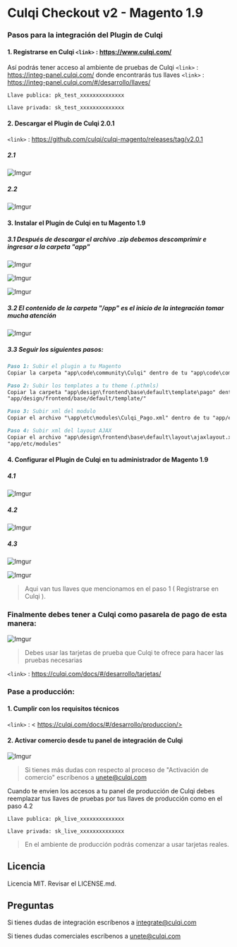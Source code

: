 # Culqi Checkout v2 - Magento 1.9

### Pasos para la integración del Plugin de Culqi

#### 1. Registrarse en Culqi   `<link>` : <https://www.culqi.com/>

Así podrás tener acceso al ambiente de pruebas de Culqi `<link>` : <https://integ-panel.culqi.com/>
donde encontrarás tus llaves `<link>` : <https://integ-panel.culqi.com/#/desarrollo/llaves/> 

`Llave publica: pk_test_xxxxxxxxxxxxxx`

`Llave privada: sk_test_xxxxxxxxxxxxxx`

#### 2. Descargar  el Plugin de Culqi 2.0.1 

`<link>` : <https://github.com/culqi/culqi-magento/releases/tag/v2.0.1> 

##### 2.1
![Imgur](https://i.imgur.com/eoVyTFZ.png)

##### 2.2
![Imgur](https://i.imgur.com/fBBBiwA.png)

#### 3. Instalar el Plugin de Culqi en tu Magento 1.9

##### 3.1 Después de descargar el archivo .zip debemos descomprimir e ingresar a la carpeta "app"

![Imgur](https://i.imgur.com/vCuLES6.png)

![Imgur](https://i.imgur.com/P6N5EZy.png)

![Imgur](https://i.imgur.com/dm7AeHl.png)

##### 3.2 El contenido de la carpeta "/app" es el inicio de la integración tomar mucha atención 
![Imgur](https://i.imgur.com/7FwPNmU.png)

##### 3.3 Seguir los siguientes pasos:

```Markdown 
Paso 1: Subir el plugin a tu Magento
Copiar la carpeta "app\code\community\Culqi" dentro de tu "app\code\community"
```

```Markdown 
Paso 2: Subir los templates a tu theme (.pthmls)
Copiar la carpeta "app\design\frontend\base\default\template\pago" dentro de tu
"app/design/frontend/base/default/template/"
```

```Markdown 
Paso 3: Subir xml del modulo
Copiar el archivo "\app\etc\modules\Culqi_Pago.xml" dentro de tu "app/etc/modules"
```

```Markdown 
Paso 4: Subir xml del layout AJAX
Copiar el archivo "app\design\frontend\base\default\layout\ajaxlayout.xml" dentro de tu
"app/etc/modules"
```

#### 4. Configurar el Plugin de Culqi en tu administrador de Magento 1.9

##### 4.1
![Imgur](https://i.imgur.com/j1ELo4U.png)

##### 4.2
![Imgur](https://i.imgur.com/zCfpcYm.png)

##### 4.3
![Imgur](https://i.imgur.com/sMjrEoy.png)

![Imgur](https://i.imgur.com/GNXxKkq.png)
> Aqui van tus llaves que mencionamos en el paso 1 ( Registrarse en Culqi ).

### Finalmente debes tener a Culqi como pasarela de pago de esta manera:

![Imgur](https://i.imgur.com/obCgQ5R.png)

> Debes usar las tarjetas de prueba que Culqi te ofrece para hacer las pruebas necesarias

`<link>` : <https://culqi.com/docs/#/desarrollo/tarjetas/> 

### Pase a producción:

#### 1. Cumplir con los requisitos técnicos

`<link>` : < https://culqi.com/docs/#/desarrollo/produccion/> 

#### 2. Activar comercio desde tu panel de integración de Culqi

![Imgur](https://i.imgur.com/wVOz6cc.png)

> Si tienes más dudas con respecto al proceso de "Activación de comercio" escríbenos a unete@culqi.com

Cuando te envien los accesos a tu panel de producción de Culqi debes reemplazar
tus llaves de pruebas por tus llaves de producción como en el paso 4.2 

`Llave publica: pk_live_xxxxxxxxxxxxxx`

`Llave privada: sk_live_xxxxxxxxxxxxxx`

> En el ambiente de producción podrás comenzar a usar tarjetas reales.


## Licencia

Licencia MIT. Revisar el LICENSE.md.

## Preguntas 

Si tienes dudas de integración escríbenos a integrate@culqi.com

Si tienes dudas comerciales escríbenos a unete@culqi.com

